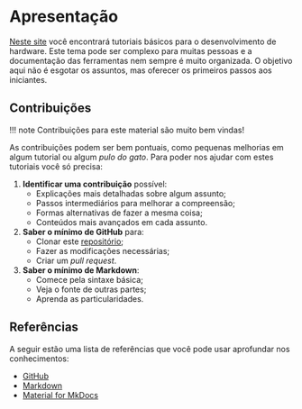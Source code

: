 #  Apresentação

[Neste site](https://www.vlab.dc.ufscar.br/tutoriais/) você encontrará tutoriais básicos para o desenvolvimento de hardware. Este tema pode ser complexo para muitas pessoas e a documentação das ferramentas nem sempre é muito organizada. O objetivo aqui não é esgotar os assuntos, mas oferecer os primeiros passos aos iniciantes. 

## Contribuições 

!!! note 
    Contribuições para este material são muito bem vindas! 

As contribuições podem ser bem pontuais, como pequenas melhorias em algum tutorial ou algum *pulo do gato*. Para poder nos ajudar com estes tutoriais você só precisa:

1. **Identificar uma contribuição** possível:
    - Explicações mais detalhadas sobre algum assunto;
    - Passos intermediários para melhorar a compreensão;
    - Formas alternativas de fazer a mesma coisa; 
    - Conteúdos mais avançados em cada assunto. 
1. **Saber o mínimo de GitHub** para:
    - Clonar este [repositório](https://github.com/QuestIO42/tutoriais.git);
    - Fazer as modificações necessárias;
    - Criar um *pull request*.
1. **Saber o mínimo de Markdown**:
    - Comece pela sintaxe básica; 
    - Veja o fonte de outras partes; 
    - Aprenda as particularidades. 

## Referências

A seguir estão uma lista de referências que você pode usar aprofundar nos conhecimentos:

- [GitHub](https://docs.github.com/get-started)
- [Markdown](https://www.markdownguide.org/)
- [Material for MkDocs](https://squidfunk.github.io/mkdocs-material/)